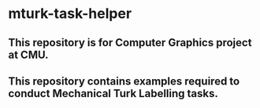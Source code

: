 # mturk-task-helper

## This repository is for Computer Graphics project at CMU.
## This repository contains examples required to conduct Mechanical Turk Labelling tasks.
